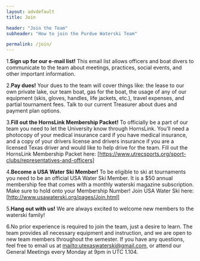 ```yaml
---
layout: advdefault
title: Join

header: "Join the Team"
subheader: "How to join the Purdue Waterski Team"

permalink: /join/
---
```

1.**Sign up for our e-mail list!** This email list allows officers and boat divers to communicate to the team about meetings, practices, social events, and other important information.

2.**Pay dues!** Your dues to the team will cover things like: the lease to our own private lake, our team boat, gas for the boat, the usage of any of our equipment (skis, gloves, handles, life jackets, etc.), travel expenses, and partial tournament fees. Talk to our current Treasurer about dues and payment plan options.

3.**Fill out the HornsLink Membership Packet!** To officially be a part of our team you need to let the University know through HornsLink. You’ll need a photocopy of your medical insurance card if you have medical insurance, and a copy of your drivers license and drivers insurance if you are a licensed Texas driver and would like to help drive for the team. Fill out the HornsLink Membership Packet here: [https://www.utrecsports.org/sport-clubs/representatives-and-officers]

4.**Become a USA Water Ski Member!** To be eligible to ski at tournaments you need to be an official USA Water Ski Member. It is a $50 annual membership fee that comes with a monthly waterski magazine subscription. Make sure to hold onto your Membership Number! Join USA Water Ski here: [http://www.usawaterski.org/pages/Join.html]

5.**Hang out with us!** We are always excited to welcome new members to the waterski family!

6.No prior experience is required to join the team, just a desire to learn. The team provides all necessary equipment and instruction, and we are open to new team members throughout the semester. If you have any questions, feel free to email us at [mailto:utexaswaterski@gmail.com](utexaswaterski@gmail.com), or attend our General Meetings every Monday at 9pm in UTC 1.104.
